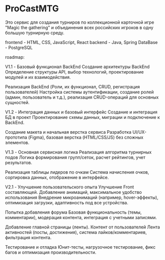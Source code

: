 # ProCastMTG

Это сервис для создания турниров по коллекционной карточной игре "Magic the gathering" и объединения всех российских игроков в одну большую турнирную среду.

frontend - HTML, CSS, JavaScript, React
backend - Java, Spring
DataBase - PostgreSQL

roadmap:

   V1.1 - Базовый функционал BackEnd
Создание архитектуры BackEnd
Определение структуры API, выбор технологий, проектирование модулей и их взаимодействия.

Реализация BackEnd (Роли, их функционал, CRUD, регистрация пользователей)
Настройка системы аутентификации, создание ролей (админ, пользователь и т.д.), реализация CRUD-операций для основных сущностей.

  V1.2 - Интеграция данных и базовый интерфейс
Создание и интеграция БД в проект
Проектирование схемы данных, миграции и подключение к BackEnd.

Создание макета и начальная верстка сервиса
Разработка UI/UX-прототипа (Figma), базовая верстка (HTML/CSS/JS) без сложных элементов.

  V1.3 - Основная сервисная логика
Реализация алгоритма турнирных подов
Логика формирования групп/сеток, расчет рейтингов, учет результатов.

Реализация таблицы лидеров по очкам
Система начисления очков, сортировка данных, отображение в интерфейсе.

  V2.1 - Улучшение пользовательского опыта
Улучшение Front составляющей. Добавление анимаций, максимальное удобство использования
Внедрение микроанимаций (например, hover-эффекты), оптимизация загрузки, адаптивность под все устройства.

Попытка добавления форума
Базовая функциональность (темы, комментарии), модерация контента, интеграция с учетными записями.

Добавление главной страницы (ленты). Контент от пользователей
Лента активностей (посты, достижения), система лайков/комментариев, фильтрация контента.

Тестирование и отладка
Юнит-тесты, нагрузочное тестирование, фикс багов и оптимизация производительности.
